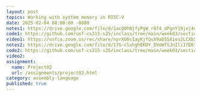 ```yaml
---
layout: post
topics: Working with system memory in RISC-V
date: 2025-02-04 08:00:00 -0800
notes1: https://drive.google.com/file/d/1acQOhNjfyPgW_r074_dPgnY19jej4uUR/view?usp=sharing
code1: https://github.com/usf-cs315-s25/inclass/tree/main/week03/section01
video1: https://usfca.zoom.us/rec/share/nprXU6cIayKjfQuX9aD55Xios2LCXbXWJ6ZKXzVPX--XeV0KNbYJuHf_m-VyO88.TpC1gllZb9shmRjF
notes2: https://drive.google.com/file/d/17G-cluhghEKOY_DVeWfSJnIli1fEKtU7/view?usp=sharing
code2: https://github.com/usf-cs315-s25/inclass/tree/main/week03/section02
video2: 
assignment:
  name: Project02
  url: /assignments/project02.html
category: assembly-language
published: true
---
```

